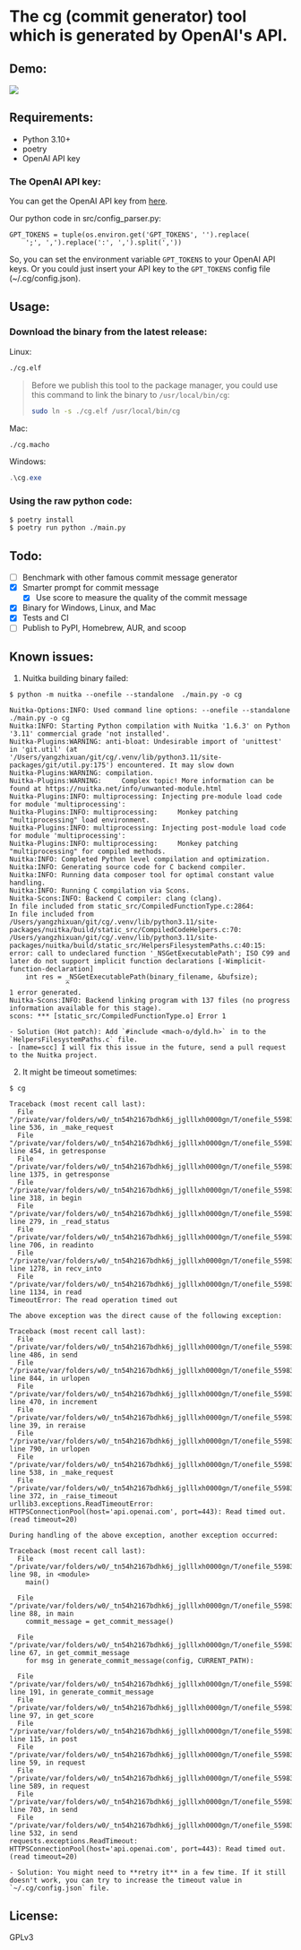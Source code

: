 The cg (commit generator) tool which is generated by OpenAI's API.
==================================================

## Demo:
![](./assert/demo.jpg)

## Requirements:
- Python 3.10+
- poetry
- OpenAI API key

### The OpenAI API key:
You can get the OpenAI API key from [here](https://beta.openai.com/).

Our python code in src/config_parser.py:
```python=
GPT_TOKENS = tuple(os.environ.get('GPT_TOKENS', '').replace(
    ';', ',').replace(':', ',').split(','))
```
So, you can set the environment variable `GPT_TOKENS` to your OpenAI API keys.
Or you could just insert your API key to the `GPT_TOKENS` config file (~/.cg/config.json).

## Usage:
### Download the binary from the latest release:

Linux:
```bash
./cg.elf
```
> Before we publish this tool to the package manager, you could use this command to link the binary to `/usr/local/bin/cg`:
> ```bash
> sudo ln -s ./cg.elf /usr/local/bin/cg
> ```

Mac:
```bash
./cg.macho
```

Windows:
```powershell
.\cg.exe
```

### Using the raw python code:
```bash
$ poetry install
$ poetry run python ./main.py
```

## Todo:
- [ ] Benchmark with other famous commit message generator
- [x] Smarter prompt for commit message
  - [x] Use score to measure the quality of the commit message
- [x] Binary for Windows, Linux, and Mac
- [x] Tests and CI
- [ ] Publish to PyPI, Homebrew, AUR, and scoop

## Known issues:

1. Nuitka building binary failed:
```shell
$ python -m nuitka --onefile --standalone  ./main.py -o cg

Nuitka-Options:INFO: Used command line options: --onefile --standalone ./main.py -o cg
Nuitka:INFO: Starting Python compilation with Nuitka '1.6.3' on Python '3.11' commercial grade 'not installed'.
Nuitka-Plugins:WARNING: anti-bloat: Undesirable import of 'unittest' in 'git.util' (at '/Users/yangzhixuan/git/cg/.venv/lib/python3.11/site-packages/git/util.py:175') encountered. It may slow down
Nuitka-Plugins:WARNING: compilation.
Nuitka-Plugins:WARNING:     Complex topic! More information can be found at https://nuitka.net/info/unwanted-module.html
Nuitka-Plugins:INFO: multiprocessing: Injecting pre-module load code for module 'multiprocessing':
Nuitka-Plugins:INFO: multiprocessing:     Monkey patching "multiprocessing" load environment.
Nuitka-Plugins:INFO: multiprocessing: Injecting post-module load code for module 'multiprocessing':
Nuitka-Plugins:INFO: multiprocessing:     Monkey patching "multiprocessing" for compiled methods.
Nuitka:INFO: Completed Python level compilation and optimization.
Nuitka:INFO: Generating source code for C backend compiler.
Nuitka:INFO: Running data composer tool for optimal constant value handling.
Nuitka:INFO: Running C compilation via Scons.
Nuitka-Scons:INFO: Backend C compiler: clang (clang).
In file included from static_src/CompiledFunctionType.c:2864:
In file included from /Users/yangzhixuan/git/cg/.venv/lib/python3.11/site-packages/nuitka/build/static_src/CompiledCodeHelpers.c:70:
/Users/yangzhixuan/git/cg/.venv/lib/python3.11/site-packages/nuitka/build/static_src/HelpersFilesystemPaths.c:40:15: error: call to undeclared function '_NSGetExecutablePath'; ISO C99 and later do not support implicit function declarations [-Wimplicit-function-declaration]
    int res = _NSGetExecutablePath(binary_filename, &bufsize);
              ^
1 error generated.
Nuitka-Scons:INFO: Backend linking program with 137 files (no progress information available for this stage).
scons: *** [static_src/CompiledFunctionType.o] Error 1
```
    - Solution (Hot patch): Add `#include <mach-o/dyld.h>` in to the `HelpersFilesystemPaths.c` file.
    - [name=scc] I will fix this issue in the future, send a pull request to the Nuitka project.

2. It might be timeout sometimes:
```shell
$ cg

Traceback (most recent call last):
  File "/private/var/folders/w0/_tn54h2167bdhk6j_jglllxh0000gn/T/onefile_55983_1686498617_427518/urllib3/connectionpool.py", line 536, in _make_request
  File "/private/var/folders/w0/_tn54h2167bdhk6j_jglllxh0000gn/T/onefile_55983_1686498617_427518/urllib3/connection.py", line 454, in getresponse
  File "/private/var/folders/w0/_tn54h2167bdhk6j_jglllxh0000gn/T/onefile_55983_1686498617_427518/http/client.py", line 1375, in getresponse
  File "/private/var/folders/w0/_tn54h2167bdhk6j_jglllxh0000gn/T/onefile_55983_1686498617_427518/http/client.py", line 318, in begin
  File "/private/var/folders/w0/_tn54h2167bdhk6j_jglllxh0000gn/T/onefile_55983_1686498617_427518/http/client.py", line 279, in _read_status
  File "/private/var/folders/w0/_tn54h2167bdhk6j_jglllxh0000gn/T/onefile_55983_1686498617_427518/socket.py", line 706, in readinto
  File "/private/var/folders/w0/_tn54h2167bdhk6j_jglllxh0000gn/T/onefile_55983_1686498617_427518/ssl.py", line 1278, in recv_into
  File "/private/var/folders/w0/_tn54h2167bdhk6j_jglllxh0000gn/T/onefile_55983_1686498617_427518/ssl.py", line 1134, in read
TimeoutError: The read operation timed out

The above exception was the direct cause of the following exception:

Traceback (most recent call last):
  File "/private/var/folders/w0/_tn54h2167bdhk6j_jglllxh0000gn/T/onefile_55983_1686498617_427518/requests/adapters.py", line 486, in send
  File "/private/var/folders/w0/_tn54h2167bdhk6j_jglllxh0000gn/T/onefile_55983_1686498617_427518/urllib3/connectionpool.py", line 844, in urlopen
  File "/private/var/folders/w0/_tn54h2167bdhk6j_jglllxh0000gn/T/onefile_55983_1686498617_427518/urllib3/util/retry.py", line 470, in increment
  File "/private/var/folders/w0/_tn54h2167bdhk6j_jglllxh0000gn/T/onefile_55983_1686498617_427518/urllib3/util/util.py", line 39, in reraise
  File "/private/var/folders/w0/_tn54h2167bdhk6j_jglllxh0000gn/T/onefile_55983_1686498617_427518/urllib3/connectionpool.py", line 790, in urlopen
  File "/private/var/folders/w0/_tn54h2167bdhk6j_jglllxh0000gn/T/onefile_55983_1686498617_427518/urllib3/connectionpool.py", line 538, in _make_request
  File "/private/var/folders/w0/_tn54h2167bdhk6j_jglllxh0000gn/T/onefile_55983_1686498617_427518/urllib3/connectionpool.py", line 372, in _raise_timeout
urllib3.exceptions.ReadTimeoutError: HTTPSConnectionPool(host='api.openai.com', port=443): Read timed out. (read timeout=20)

During handling of the above exception, another exception occurred:

Traceback (most recent call last):
  File "/private/var/folders/w0/_tn54h2167bdhk6j_jglllxh0000gn/T/onefile_55983_1686498617_427518/main.py", line 98, in <module>
    main()

  File "/private/var/folders/w0/_tn54h2167bdhk6j_jglllxh0000gn/T/onefile_55983_1686498617_427518/main.py", line 88, in main
    commit_message = get_commit_message()

  File "/private/var/folders/w0/_tn54h2167bdhk6j_jglllxh0000gn/T/onefile_55983_1686498617_427518/main.py", line 67, in get_commit_message
    for msg in generate_commit_message(config, CURRENT_PATH):

  File "/private/var/folders/w0/_tn54h2167bdhk6j_jglllxh0000gn/T/onefile_55983_1686498617_427518/src/commit_msg_generator.py", line 191, in generate_commit_message
  File "/private/var/folders/w0/_tn54h2167bdhk6j_jglllxh0000gn/T/onefile_55983_1686498617_427518/src/commit_msg_generator.py", line 97, in get_score
  File "/private/var/folders/w0/_tn54h2167bdhk6j_jglllxh0000gn/T/onefile_55983_1686498617_427518/requests/api.py", line 115, in post
  File "/private/var/folders/w0/_tn54h2167bdhk6j_jglllxh0000gn/T/onefile_55983_1686498617_427518/requests/api.py", line 59, in request
  File "/private/var/folders/w0/_tn54h2167bdhk6j_jglllxh0000gn/T/onefile_55983_1686498617_427518/requests/sessions.py", line 589, in request
  File "/private/var/folders/w0/_tn54h2167bdhk6j_jglllxh0000gn/T/onefile_55983_1686498617_427518/requests/sessions.py", line 703, in send
  File "/private/var/folders/w0/_tn54h2167bdhk6j_jglllxh0000gn/T/onefile_55983_1686498617_427518/requests/adapters.py", line 532, in send
requests.exceptions.ReadTimeout: HTTPSConnectionPool(host='api.openai.com', port=443): Read timed out. (read timeout=20)
```
    - Solution: You might need to **retry it** in a few time. If it still doesn't work, you can try to increase the timeout value in `~/.cg/config.json` file.

## License:
GPLv3
